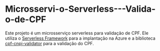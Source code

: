 # Microsservi-o-Serverless---Valida-o-de-CPF
Este projeto é um microsserviço serverless para validação de CPF. Ele utiliza o [Serverless Framework](https://www.serverless.com/) para a implantação na Azure e a biblioteca [cpf-cnpj-validator](https://www.npmjs.com/package/cpf-cnpj-validator) para a validação do CPF.
